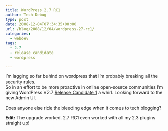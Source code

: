 ```yaml
---
title: WordPress 2.7 RC1
author: Tech Debug
type: post
date: 2008-12-04T07:34:35+00:00
url: /blog/2008/12/04/wordpress-27-rc1/
categories:
  - webdev
tags:
  - 2.7
  - release candidate
  - wordpress

---
```

I&#8217;m lagging so far behind on wordpress that I&#8217;m probably breaking all the security rules.  
So in an effort to be more proactive in online open-source communities I&#8217;m giving WordPress V2.7 [Release Candidate 1][1] a whirl. Looking forward to the new Admin UI.

Does anyone else ride the bleeding edge when it comes to tech blogging?

**Edit:** The upgrade worked. 2.7 RC1 even worked with all my 2.3 plugins straight up!

 [1]: http://wordpress.org/development/2008/12/wordpress-27-release-candidate-1/